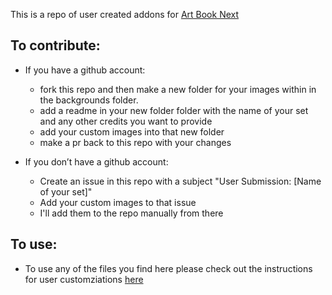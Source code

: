 This is a repo of user created addons for [Art Book Next](https://github.com/anthonycaccese/art-book-next-es)

## To contribute:

- If you have a github account:
    - fork this repo and then make a new folder for your images within in the backgrounds folder.
    - add a readme in your new folder folder with the name of your set and any other credits you want to provide
    - add your custom images into that new folder
    - make a pr back to this repo with your changes

- If you don’t have a github account:
   - Create an issue in this repo with a subject "User Submission: [Name of your set]"
   - Add your custom images to that issue
   - I'll add them to the repo manually from there

## To use:

- To use any of the files you find here please check out the instructions for user customziations [here](https://github.com/anthonycaccese/art-book-next-es?tab=readme-ov-file#theme-customizations)
